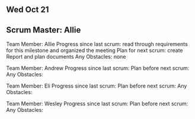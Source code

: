 ## Wed Oct 21
## Scrum Master: Allie

Team Member: Allie
Progress since last scrum: read through requirements for this milestone and organized the meeting
Plan for next scrum: create Report and plan documents
Any Obstacles: none

Team Member: Andrew
Progress since last scrum: 
Plan before next scrum:
Any Obstacles:

Team Member: Eli
Progress since last scrum:
Plan before next scrum:
Any Obstacles:

Team Member: Wesley
Progress since last scrum:
Plan before next scrum:
Any Obstacles: